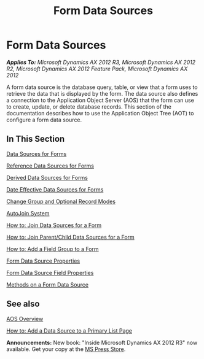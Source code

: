 ﻿---
title: Form Data Sources
TOCTitle: Form Data Sources
ms:assetid: 220fd548-2dda-4b6a-b803-6721526888be
ms:mtpsurl: https://msdn.microsoft.com/en-us/library/Gg844206(v=AX.60)
ms:contentKeyID: 35241574
ms.date: 05/18/2015
mtps_version: v=AX.60
---

# Form Data Sources 


_**Applies To:** Microsoft Dynamics AX 2012 R3, Microsoft Dynamics AX 2012 R2, Microsoft Dynamics AX 2012 Feature Pack, Microsoft Dynamics AX 2012_

A form data source is the database query, table, or view that a form uses to retrieve the data that is displayed by the form. The data source also defines a connection to the Application Object Server (AOS) that the form can use to create, update, or delete database records. This section of the documentation describes how to use the Application Object Tree (AOT) to configure a form data source.

## In This Section

[Data Sources for Forms](data-sources-for-forms.md)

[Reference Data Sources for Forms](reference-data-sources-for-forms.md)

[Derived Data Sources for Forms](derived-data-sources-for-forms.md)

[Date Effective Data Sources for Forms](date-effective-data-sources-for-forms.md)

[Change Group and Optional Record Modes](change-group-and-optional-record-modes.md)

[AutoJoin System](autojoin-system.md)

[How to: Join Data Sources for a Form](how-to-join-data-sources-for-a-form.md)

[How to: Join Parent/Child Data Sources for a Form](how-to-join-parent-child-data-sources-for-a-form.md)

[How to: Add a Field Group to a Form](how-to-add-a-field-group-to-a-form.md)

[Form Data Source Properties](form-data-source-properties.md)

[Form Data Source Field Properties](form-data-source-field-properties.md)

[Methods on a Form Data Source](methods-on-a-form-data-source.md)

## See also

[AOS Overview](aos-overview.md)

[How to: Add a Data Source to a Primary List Page](how-to-add-a-data-source-to-a-primary-list-page.md)

  
**Announcements:** New book: "Inside Microsoft Dynamics AX 2012 R3" now available. Get your copy at the [MS Press Store](https://www.microsoftpressstore.com/store/inside-microsoft-dynamics-ax-2012-r3-9780735685109).

